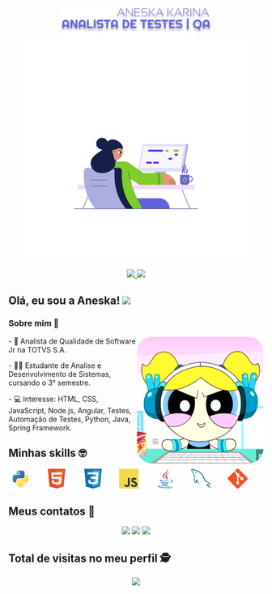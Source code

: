 <p align="center">
  <a href="#">
    <img align="center" width="300" src="qa.png" />
  </a>
  <a href="#">
    <img align="center" width="450" src="moca.gif" />
  </a>
</p>
<div align="center">
  <a href="https://github.com/aneskak">
  <img height="160em" src="https://github-readme-stats.vercel.app/api?username=aneskak&show_icons=true&theme=omni&include_all_commits=true&count_private=true"/>
  <img height="160em" src="https://github-readme-stats.vercel.app/api/top-langs/?username=aneskak&layout=compact&langs_count=7&theme=omni"/>
  </a>
</div>

## Olá, eu sou a Aneska! <img src="https://raw.githubusercontent.com/iampavangandhi/iampavangandhi/master/gifs/Hi.gif" width="30px">

### Sobre mim 🌸
<div style="display: inline_block"  >
<img align="right" width="250" height="250" style="border-radius:30px;" src="lindinha.gif?raw=true" />
<p> - 🐞 Analista de Qualidade de Software Jr na TOTVS S.A. </p>
<p> - 👩‍🎓 Estudante de Analise e Desenvolvimento de Sistemas, cursando o 3° semestre. </p>
<p> - 💻 Interesse: HTML, CSS, JavaScript, Node.js, Angular, Testes, Automação de Testes, Python, Java, Spring Framework. </p>
</div>


## Minhas skills 🤓
<div align="center">
    <img height="40" alt="Python" src="https://raw.githubusercontent.com/devicons/devicon/master/icons/python/python-original.svg">
    &nbsp;&nbsp;&nbsp;&nbsp;&nbsp;&nbsp;
    <img height="40" alt="HTML5" src="https://raw.githubusercontent.com/devicons/devicon/master/icons/html5/html5-original.svg">
    &nbsp;&nbsp;&nbsp;&nbsp;&nbsp;&nbsp;
    <img height="40" alt="CSS3" src="https://raw.githubusercontent.com/devicons/devicon/master/icons/css3/css3-original.svg">
    &nbsp;&nbsp;&nbsp;&nbsp;&nbsp;&nbsp;
    <img height="40" alt="Javascript" src="https://raw.githubusercontent.com/devicons/devicon/master/icons/javascript/javascript-original.svg">
    &nbsp;&nbsp;&nbsp;&nbsp;&nbsp;&nbsp;
    <img height="40" alt="JAVA" src="https://raw.githubusercontent.com/devicons/devicon/master/icons/java/java-original.svg">
    &nbsp;&nbsp;&nbsp;&nbsp;&nbsp;&nbsp;
    <img height="40" alt="MySQL" src="https://raw.githubusercontent.com/devicons/devicon/master/icons/mysql/mysql-original.svg">
     &nbsp;&nbsp;&nbsp;&nbsp;&nbsp;&nbsp;
    <img height="40" alt="GIT" src="https://raw.githubusercontent.com/devicons/devicon/master/icons/git/git-original.svg">
    &nbsp;&nbsp;&nbsp;&nbsp;&nbsp;&nbsp;
    
</div>

## Meus contatos 📱 
 
<p align="center"> 
  <a href = "mailto:aneska.karina@hotmail.com"><img src="https://img.shields.io/badge/Microsoft_Outlook-0078D4?style=for-the-badge&logo=microsoft-outlook&logoColor=white" target="_blank"></a>
  <a href="https://instagram.com/aneskau" target="_blank"><img src="https://img.shields.io/badge/-Instagram-%23E4405F?style=for-the-badge&logo=instagram&logoColor=white" target="_blank"></a>
  <a href="https://br.linkedin.com/in/aneska-karina-7521795b" target="_blank"><img src="https://img.shields.io/badge/-LinkedIn-%230077B5?style=for-the-badge&logo=linkedin&logoColor=white" target="_blank"></a>  
</p>

<p align="center"> 

 ## Total de visitas no meu perfil :detective: <br>
 <p align="center"> 
   <img alingn="center" src="https://profile-counter.glitch.me/aneskak/count.svg" />
 </p>

